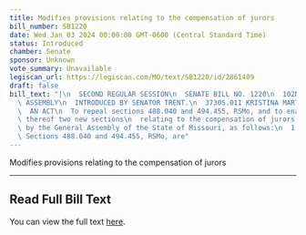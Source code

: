 ```yaml
---
title: Modifies provisions relating to the compensation of jurors
bill_number: SB1220
date: Wed Jan 03 2024 00:00:00 GMT-0600 (Central Standard Time)
status: Introduced
chamber: Senate
sponsor: Unknown
vote_summary: Unavailable
legiscan_url: https://legiscan.com/MO/text/SB1220/id/2861409
draft: false
bill_text: "|\n  SECOND REGULAR SESSION\n  SENATE BILL NO. 1220\n  102ND GENERA L\
  \ ASSEMBLY\n  INTRODUCED BY SENATOR TRENT.\n  3730S.01I KRISTINA MARTIN, Secretary\n\
  \  AN ACT\n  To repeal sections 488.040 and 494.455, RSMo, and to enact in lieu\
  \ thereof two new sections\n  relating to the compensation of jurors.\n  Be it enacted\
  \ by the General Assembly of the State of Missouri, as follows:\n  1 Section A.\
  \ Sections 488.040 and 494.455, RSMo, are"
---
```

Modifies provisions relating to the compensation of jurors

---

## Read Full Bill Text

You can view the full text [here](https://legiscan.com/MO/text/SB1220/id/2861409).
